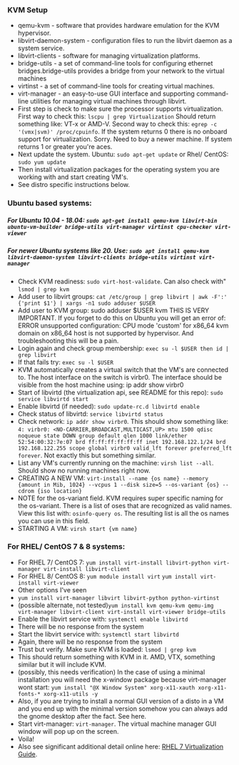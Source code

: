 ### KVM Setup
- qemu-kvm - software that provides hardware emulation for the KVM hypervisor.
- libvirt-daemon-system - configuration files to run the libvirt daemon as a system service.
- libvirt-clients - software for managing virtualization platforms.
- bridge-utils - a set of command-line tools for configuring ethernet bridges.bridge-utils provides a bridge from your network to the virtual machines 
- virtinst - a set of command-line tools for creating virtual machines.
- virt-manager - an easy-to-use GUI interface and supporting command-line utilities for managing virtual machines through libvirt.
- First step is check to make sure the processor supports virtualization. First way to check this: `lscpu | grep Virtualization` Should return something like: VT-x or AMD-V. Second way to check this: `egrep -c '(vmx|svm)' /proc/cpuinfo`. If the system returns 0 there is no onboard support for virtualization. Sorry. Need to buy a newer machine. If system returns 1 or greater you're aces.
- Next update the system. Ubuntu: `sudo apt-get update` or Rhel/ CentOS: `sudo yum update`
- Then install virtualization packages for the operating system you are working with and start creating VM's. 
- See distro specific instructions below.


### Ubuntu based systems: 
##### For Ubuntu 10.04 - 18.04: `sudo apt-get install qemu-kvm libvirt-bin ubuntu-vm-builder bridge-utils virt-manager virtinst cpu-checker virt-viewer`
##### For newer Ubuntu systems like 20. Use: `sudo apt install qemu-kvm libvirt-daemon-system libvirt-clients bridge-utils virtinst virt-manager`
- Check KVM readiness: `sudo virt-host-validate`. Can also check with" `lsmod | grep kvm`
- Add user to libvirt groups: `cat /etc/group | grep libvirt | awk -F':' {'print $1'} | xargs -n1 sudo adduser $USER`
- Add user to KVM group: sudo adduser $USER kvm THIS IS VERY IMPORTANT. If you forget to do this on Ubuntu you will get an error of: ERROR unsupported configuration: CPU mode 'custom' for x86_64 kvm domain on x86_64 host is not supported by hypervisor. And troubleshooting this will be a pain.
- Login again and check group membership: `exec su -l $USER then id | grep libvirt`
- If that fails try: `exec su -l $USER`
- KVM automatically creates a virtual switch that the VM's are connected to. The host interface on the switch is virbr0. The interface should be visible from the host machine using: ip addr show virbr0
- Start of libvirtd (the virtualization api, see README for this repo): `sudo service libvirtd start`
- Enable libvirtd (if needed): `sudo update-rc.d libvirtd enable`
- Check status of libvirtd: `service libvirtd status`
- Check network: `ip addr show virbr0`. This should show something like: `4: virbr0: <NO-CARRIER,BROADCAST,MULTICAST,UP> mtu 1500 qdisc noqueue state DOWN group default qlen 1000 link/ether 52:54:00:32:7e:07 brd ff:ff:ff:ff:ff:ff inet 192.168.122.1/24 brd 192.168.122.255 scope global virbr0 valid_lft forever preferred_lft forever`. Not exactly this but something similar.
- List any VM's currently running on the machine: `virsh list --all`. Should show no running machines right now.
- CREATING A NEW VM: `virt-install --name {os name} --memory {amount in Mib, 1024} --vcpus 1 --disk size=5 --os-variant {os} --cdrom {iso location}`
- NOTE for the os-variant field. KVM requires super specific naming for the os-variant. There is a list of oses that are recognized as valid names. View this list with: `osinfo-query os`. The resulting list is all the os names you can use in this field.
- STARTING A VM: `virsh start {vm name}`

### For RHEL/ CentOS 7 & 8 systems: 
- For RHEL 7/ CentOS 7: `yum install virt-install libvirt-python virt-manager virt-install libvirt-client`
- For RHEL 8/ CentOS 8: `yum module install virt` `yum install virt-install virt-viewer` 
- Other options I've seen
- `yum install virt-manager libvirt libvirt-python python-virtinst`
- (possible alternate, not tested)`yum install kvm qemu-kvm qemu-img virt-manager libvirt-client virt-install virt-viewer bridge-utils`
- Enable the libvirt service with: `systemctl enable libvirtd`
- There will be no response from the system
- Start the libvirt service with: `systemctl start libvirtd`  
- Again, there will be no response from the system
- Trust but verify. Make sure KVM is loaded: `lsmod | grep kvm`
- This should return something with KVM in it. AMD, VTX, something similar but it will include KVM.
- (possibly, this needs verification) In the case of using a minimal installation you will need the x-window package because virt-manager wont start: `yum install "@X Window System" xorg-x11-xauth xorg-x11-fonts-* xorg-x11-utils -y`
- Also, if you are trying to install a normal GUI version of a disto in a VM and you end up with the minimal version somehow you can always add the gnome desktop after the fact. See here.
- Start virt-manager: `virt-manager`. The virtual machine manager GUI window will pop up on the screen.
- Voila!
- Also see significant additional detail online here: [RHEL 7 Virtualization Guide](https://access.redhat.com/documentation/en-us/red_hat_enterprise_linux/7/html/virtualization_getting_started_guide/index).
